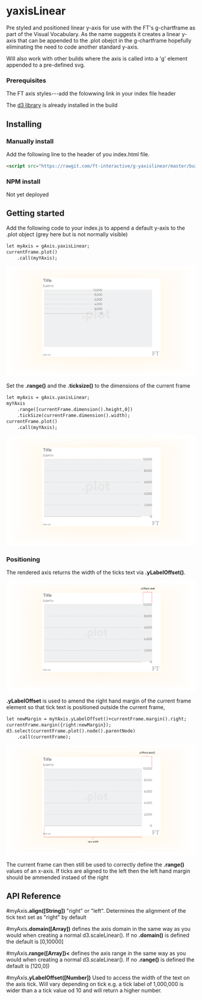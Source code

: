 # yaxisLinear

Pre styled and positioned linear y-axis for use with the FT's g-chartframe as part of the Visual Vocabulary. As the name suggests it creates a linear y-axis that can be appended to the .plot obejct in the g-chartframe hopefully eliminating the need to code another standard y-axis.

Will also work with other builds where the axis is called into a 'g' element appended to a pre-defined svg.



### Prerequisites
The FT axis styles---add the folowwing link in your index file header

The [d3 library](https://d3js.org/) is already installed in the build

## Installing
### Manually install

Add the following line to the header of you index.html file.

``` html
<script src="https://rawgit.com/ft-interactive/g-yaxislinear/master/build/g-yaxislinear.js"> </script>

```


### NPM install
Not yet deployed

## Getting started
Add the following code to your index.js to append a default y-axis to the .plot object (grey here but is not normally visible)

```
let myAxis = gAxis.yaxisLinear;
currentFrame.plot()
	.call(myYAxis);
```

![alt tag](https://github.com/ft-interactive/g-yaxislinear/blob/master/images/initialPlot.png)

Set the <b>.range()</b> and the <b>.ticksize()</b> to the dimensions of the current frame

```
let myAxis = gAxis.yaxisLinear;
myYAxis
    .range([currentFrame.dimension().height,0])
    .tickSize(currentFrame.dimension().width);
currentFrame.plot()
	.call(myYAxis);
```
![alt tag](https://github.com/ft-interactive/g-yaxislinear/blob/master/images/amendedPlot.png)


### Positioning
The rendered axis returns the width of the ticks text via <b>.yLabelOffset()</b>.

![alt tag](https://github.com/ft-interactive/g-yaxislinear/blob/master/images/yOffsetLabel.png)

<b>.yLabelOffset</b> is used to amend the right hand margin of the current frame element so that tick text is positioned outside the current frame,

```
let newMargin = myYAxis.yLabelOffset()+currentFrame.margin().right;
currentFrame.margin({right:newMargin});
d3.select(currentFrame.plot().node().parentNode)
	.call(currentFrame);
```

![alt tag](https://github.com/ft-interactive/g-yaxislinear/blob/master/images/newWidth.png)

The current frame can then still be used to correctly define the <b>.range()</b> values of an x-axis. If ticks are aligned to the left then the left hand margin should be ammended instaed of the right

## API Reference

#myAxis<b>.align([String])</b> "right" or "left". Determines the alignment of the tick text set as "right" by default

#myAxis<b>.domain([Array])</b> defines the axis domain in the same way as you would when creating a normal d3.scaleLinear(). If no <b>.domain()</b> is defined the default is [0,10000]

#myAxis<b>.range([Array])<</b> defines the axis  range in the same way as you would when creating a normal d3.scaleLinear(). If no <b>.range()</b> is defined the default is [120,0])

#myAxis<b>.yLabelOffset([Number])</b> Used to access the width of the text on the axis tick. Will vary depending on tick e.g. a tick label of 1,000,000 is wider than a a tick value od 10 and will return a higher number.



